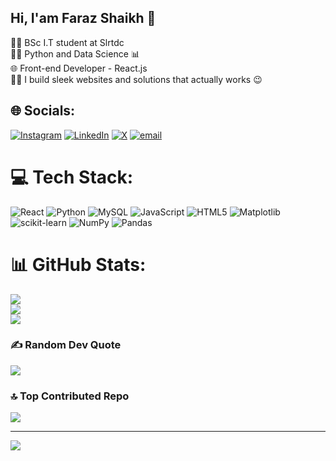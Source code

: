 ## Hi, I'am Faraz Shaikh 👋

👨‍🎓 BSc I.T student at Slrtdc </br>
👩‍💻 Python and Data Science 📊 </br>
🌐 Front-end Developer - React.js </br>
👨‍🔧 I build sleek websites and solutions that actually works 😉

## 🌐 Socials:
[![Instagram](https://img.shields.io/badge/Instagram-%23E4405F.svg?logo=Instagram&logoColor=white)](https://instagram.com/bettercallfaraz) [![LinkedIn](https://img.shields.io/badge/LinkedIn-%230077B5.svg?logo=linkedin&logoColor=white)]([https://linkedin.com/in/FarazAhmedShaikh](https://www.linkedin.com/in/faraz-ahmed-shaikh-105a7a308/)) [![X](https://img.shields.io/badge/X-black.svg?logo=X&logoColor=white)](https://x.com/farazthedev) [![email](https://img.shields.io/badge/Email-D14836?logo=gmail&logoColor=white)](mailto:shaikhfaraz0401@gmail.com) 

# 💻 Tech Stack:
![React](https://img.shields.io/badge/react-%2320232a.svg?style=for-the-badge&logo=react&logoColor=%2361DAFB) ![Python](https://img.shields.io/badge/python-3670A0?style=for-the-badge&logo=python&logoColor=ffdd54) ![MySQL](https://img.shields.io/badge/mysql-4479A1.svg?style=for-the-badge&logo=mysql&logoColor=white) ![JavaScript](https://img.shields.io/badge/javascript-%23323330.svg?style=for-the-badge&logo=javascript&logoColor=%23F7DF1E) ![HTML5](https://img.shields.io/badge/html5-%23E34F26.svg?style=for-the-badge&logo=html5&logoColor=white) ![Matplotlib](https://img.shields.io/badge/Matplotlib-%23ffffff.svg?style=for-the-badge&logo=Matplotlib&logoColor=black) ![scikit-learn](https://img.shields.io/badge/scikit--learn-%23F7931E.svg?style=for-the-badge&logo=scikit-learn&logoColor=white) ![NumPy](https://img.shields.io/badge/numpy-%23013243.svg?style=for-the-badge&logo=numpy&logoColor=white) ![Pandas](https://img.shields.io/badge/pandas-%23150458.svg?style=for-the-badge&logo=pandas&logoColor=white)
# 📊 GitHub Stats:
![](https://github-readme-stats.vercel.app/api?username=Faraz-ahmed-shaikh&theme=tokyonight&hide_border=false&include_all_commits=false&count_private=false)<br/>
![](https://nirzak-streak-stats.vercel.app/?user=Faraz-ahmed-shaikh&theme=tokyonight&hide_border=false)<br/>
![](https://github-readme-stats.vercel.app/api/top-langs/?username=Faraz-ahmed-shaikh&theme=tokyonight&hide_border=false&include_all_commits=false&count_private=false&layout=compact)

### ✍️ Random Dev Quote
![](https://quotes-github-readme.vercel.app/api?type=horizontal&theme=tokyonight)

### 🔝 Top Contributed Repo
![](https://github-contributor-stats.vercel.app/api?username=Faraz-ahmed-shaikh&limit=5&theme=dark&combine_all_yearly_contributions=true)

---
[![](https://visitcount.itsvg.in/api?id=Faraz-ahmed-shaikh&icon=3&color=0)](https://visitcount.itsvg.in)

<!-- Proudly created with GPRM ( https://gprm.itsvg.in ) -->
